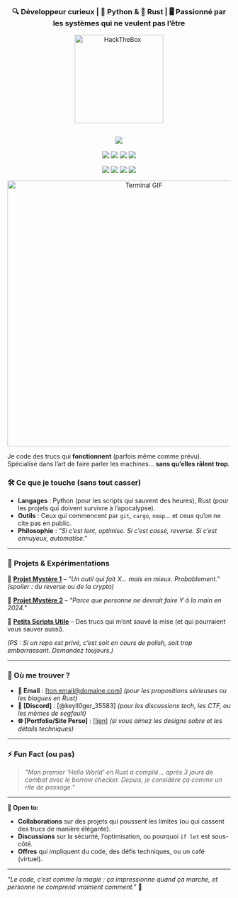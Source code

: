 <h3 align="center">
  🔍 Développeur curieux | 🐍 Python & 🦀 Rust | 🖥️ Passionné par les systèmes qui ne veulent pas l’être
</h3>
<!-- BANNER HTB -->
<p align="center">
  <img src="https://www.hackthebox.com/images/logo-htb.svg" width="200" alt="HackTheBox" />
</p>

<!-- TYPING ANIMATION -->
<h2 align="center">
  <img src="https://readme-typing-svg.demolab.com?font=Share+Tech+Mono&size=30&duration=2000&color=00FF00&center=true&lines=HackTheBox+Dashboard;Rooted+%3A+33+Machines;User+Owns+%3A+36;Rank+%3A+Hacker" />
</h2>

<p align="center">
  <img src="https://img.shields.io/badge/-Python-3776AB?style=flat&logo=python&logoColor=white" />
  <img src="https://img.shields.io/badge/-Rust-000000?style=flat&logo=rust&logoColor=whit" />
  <img src="https://img.shields.io/badge/-Linux-FCC624?style=flat&logo=linux&logoColor=black" />
  <img src="https://img.shields.io/badge/-Kali%20Linux-557C94?style=flat&logo=kalilinux&logoColor=white" />
</p>
<!-- BADGES -->
<p align="center">
  <img src="https://img.shields.io/badge/Rooted-33-%2300FF00?style=for-the-badge&logo=hackthebox" />
  <img src="https://img.shields.io/badge/User-36-%230078D4?style=for-the-badge&logo=hackthebox" />
  <img src="https://img.shields.io/badge/Rank-Hacker-%23FF6600?style=for-the-badge&logo=hackthebox" />
  <img src="https://img.shields.io/badge/Blood-%23FF0000?style=for-the-badge&logo=hackthebox&logoColor=white" />
</p>

<!-- TERMINAL GIF -->
<p align="center">
  <img src="https://media.giphy.com/media/v1.Y2lkPTc5MGI3NjExc2ZxYzJxZzlwZzJxZW5xbnNxYW1wZW1xYXVxYXJzYW1xYXJzYQ/IwAZ6dmmRgxKs/giphy.gif" alt="Terminal GIF" width="600" />
</p>


Je code des trucs qui **fonctionnent** (parfois même comme prévu).
Spécialisé dans l’art de faire parler les machines… **sans qu’elles râlent trop**.

### **🛠️ Ce que je touche (sans tout casser)**
- **Langages** : Python (pour les scripts qui sauvent des heures), Rust (pour les projets qui doivent survivre à l’apocalypse).
- **Outils** : Ceux qui commencent par `git`, `cargo`, `nmap`… et ceux qu’on ne cite pas en public.
- **Philosophie** : *"Si c’est lent, optimise. Si c’est cassé, reverse. Si c’est ennuyeux, automatise."*

---

### **🌌 Projets & Expérimentations**
🔹 **[Projet Mystère 1](lien)** – *"Un outil qui fait X… mais en mieux. Probablement."* *(spoiler : du reverse ou de la crypto)*

🔹 **[Projet Mystère 2](lien)** – *"Parce que personne ne devrait faire Y à la main en 2024."*

🔹 **[Petits Scripts Utile](lien)** – Des trucs qui m’ont sauvé la mise (et qui pourraient vous sauver aussi).

*(PS : Si un repo est privé, c’est soit en cours de polish, soit trop embarrassant. Demandez toujours.)*

---

### **📡 Où me trouver ?**
- **📧 Email** : [ton.email@domaine.com] *(pour les propositions sérieuses ou les blagues en Rust)*
- **💬 [Discord]** : [@keyll0ger_35583] *(pour les discussions tech, les CTF, ou les mèmes de segfault)*
- **🌐 [Portfolio/Site Perso]** : [[lien](https://keyll0ger.github.io/Portfolio/)] *(si vous aimez les designs sobre et les détails techniques)*

---

### **⚡ Fun Fact (ou pas)**
> *"Mon premier 'Hello World' en Rust a compilé… après 3 jours de combat avec le borrow checker.
> Depuis, je considère ça comme un rite de passage."*

---
**🚀 Open to:**
- **Collaborations** sur des projets qui poussent les limites (ou qui cassent des trucs de manière élégante).
- **Discussions** sur la sécurité, l’optimisation, ou pourquoi `if let` est sous-côté.
- **Offres** qui impliquent du code, des défis techniques, ou un café (virtuel).

---
*"Le code, c’est comme la magie : ça impressionne quand ça marche, et personne ne comprend vraiment comment."* 🎩
